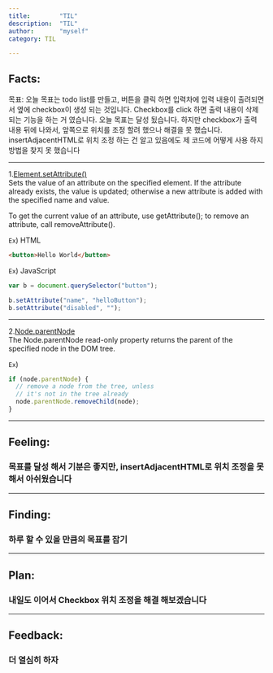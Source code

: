 ```yaml
---
title:        "TIL"
description:  "TIL"
author:       "myself"
category: TIL

---
```


<h2><strong>Facts:</strong></h2> 
목표: 오늘 목표는 todo list를 만들고, 버튼을 클릭 하면 입력차에 입력 내용이 출려되면서 옆에 checkbox이 생성 되는 것입니다. Checkbox를 click 하면 출력 내용이 삭제 되는 기능을 하는 거 였습니다. 
오늘 목표는 달성 됬습니다. 하지만 checkbox가 출력 내용 뒤에 나와서, 앞쪽으로 위치를 조정 할려 했으나 해결을 못 했습니다. insertAdjacentHTML로 위치 조정 하는 건 알고 있음에도 제 코드에 어떻게 사용 하지 방법을 찾지 못 했습니다

---

1.[Element.setAttribute()](https://developer.mozilla.org/en-US/docs/Web/API/Element/setAttribute) <br>
Sets the value of an attribute on the specified element. If the attribute already exists, the value is updated; otherwise a new attribute is added with the specified name and value.

To get the current value of an attribute, use getAttribute(); to remove an attribute, call removeAttribute().

`Ex`) HTML
```HTML
<button>Hello World</button>
```

`Ex`) JavaScript
```JavaScript
var b = document.querySelector("button"); 

b.setAttribute("name", "helloButton");
b.setAttribute("disabled", "");
```
---

2.[Node.parentNode](https://developer.mozilla.org/en-US/docs/Web/API/Node/parentNode)<br>
The Node.parentNode read-only property returns the parent of the specified node in the DOM tree.

`Ex`)
```JavaScript
if (node.parentNode) {
  // remove a node from the tree, unless 
  // it's not in the tree already
  node.parentNode.removeChild(node);
}

```
---

<h2> Feeling:</h2>
<h3>목표를 달성 해서 기분은 좋지만, insertAdjacentHTML로 위치 조정을 못해서 아쉬웠습니다</h3>

---
<h2>Finding:</h2>
<h3>하루 할 수 있을 만큼의 목표를 잡기</h3>

---
<h2>Plan:</h2>
<h3>내일도 이어서 Checkbox 위치 조정을 해결 해보겠습니다</h3>

---
<h2>Feedback:</h2>
<h3>더 열심히 하자</h3>


